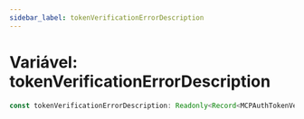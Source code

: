 ```yaml
---
sidebar_label: tokenVerificationErrorDescription
---
```


# Variável: tokenVerificationErrorDescription

```ts
const tokenVerificationErrorDescription: Readonly<Record<MCPAuthTokenVerificationErrorCode, string>>;
```